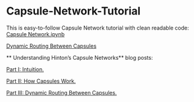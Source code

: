 # Capsule-Network-Tutorial
This is easy-to-follow Capsule Network tutorial with clean readable code:
[Capsule Network.ipynb](https://github.com/higgsfield/Capsule-Network-Tutorial/blob/master/Capsule%20Network.ipynb)

[Dynamic Routing Between Capsules](https://arxiv.org/abs/1710.09829)

** Understanding Hinton’s Capsule Networks** blog posts:

[Part I: Intuition.](https://medium.com/ai%C2%B3-theory-practice-business/understanding-hintons-capsule-networks-part-i-intuition-b4b559d1159b)

[Part II: How Capsules Work.](https://medium.com/ai%C2%B3-theory-practice-business/understanding-hintons-capsule-networks-part-ii-how-capsules-work-153b6ade9f66)

[Part III: Dynamic Routing Between Capsules.](https://medium.com/ai%C2%B3-theory-practice-business/understanding-hintons-capsule-networks-part-iii-dynamic-routing-between-capsules-349f6d30418)
